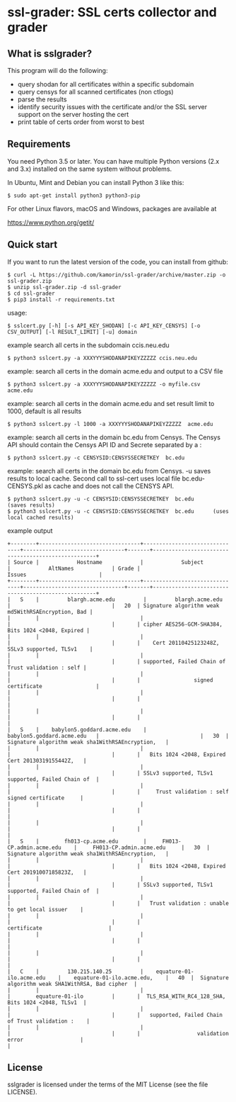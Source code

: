 ssl-grader:  SSL certs collector and grader
=======================================

What is sslgrader?
-------------------

This program will do the following:
- query shodan for all certificates within a specific subdomain 
- query censys for all scanned certificates (non ctlogs)
- parse the results
- identify security issues with the certificate and/or the SSL server support on the server hosting the cert
- print table of certs order from worst to best

Requirements
------------
You need Python 3.5 or later.  You can have multiple Python versions (2.x and 3.x) installed on the same system without problems.

In Ubuntu, Mint and Debian you can install Python 3 like this:

    $ sudo apt-get install python3 python3-pip

For other Linux flavors, macOS and Windows, packages are available at

  https://www.python.org/getit/


Quick start
-----------

If you want to run the latest version of the code, you can install from github:

    $ curl -L https://github.com/kamorin/ssl-grader/archive/master.zip -o ssl-grader.zip
    $ unzip ssl-grader.zip -d ssl-grader
    $ cd ssl-grader
    $ pip3 install -r requirements.txt

usage: 

    $ sslcert.py [-h] [-s API_KEY_SHODAN] [-c API_KEY_CENSYS] [-o CSV_OUTPUT] [-l RESULT_LIMIT] [-u] domain

example search all certs in the subdomain ccis.neu.edu

    $ python3 sslcert.py -a XXXYYYSHODANAPIKEYZZZZZ ccis.neu.edu 

example:  search all certs in the domain acme.edu and output to a CSV file

    $ python3 sslcert.py -a XXXYYYSHODANAPIKEYZZZZZ -o myfile.csv  acme.edu 

example:  search all certs in the domain acme.edu and set result limit to 1000, default is all results

    $ python3 sslcert.py -l 1000 -a XXXYYYSHODANAPIKEYZZZZZ  acme.edu 


example:  search all certs in the domain bc.edu from Censys.  The Censys API should contain the Censys API ID and Secrete separated by a :

    $ python3 sslcert.py -c CENSYSID:CENSYSSECRETKEY  bc.edu

example:  search all certs in the domain bc.edu from Censys.  -u saves results to local cache.  Second call to ssl-cert uses local file bc.edu-CENSYS.pkl as cache and does not call the CENSYS API.

    $ python3 sslcert.py -u -c CENSYSID:CENSYSSECRETKEY  bc.edu      (saves results)
    $ python3 sslcert.py -u -c CENSYSID:CENSYSSECRETKEY  bc.edu      (uses local cached results)

example output

```
+--------+--------------------------------+-------------------------------+--------------------------------+-------+----------------------------------------------------+
| Source |            Hostname            |            Subject            |            AltNames            | Grade |                       Issues                       |
+--------+--------------------------------+-------------------------------+--------------------------------+-------+----------------------------------------------------+
|   S    |         blargh.acme.edu         |         blargh.acme.edu        |                                |   20  | Signature algorithm weak md5WithRSAEncryption, Bad |
|        |                                |                               |                                |       | cipher AES256-GCM-SHA384, Bits 1024 <2048, Expired |
|        |                                |                               |                                |       |    Cert 20110425123248Z, SSLv3 supported, TLSv1    |
|        |                                |                               |                                |       | supported, Failed Chain of Trust validation : self |
|        |                                |                               |                                |       |                 signed certificate                 |
|        |                                |                               |                                |       |                                                    |
|        |                                |                               |                                |       |                                                    |
|   S    |    babylon5.goddard.acme.edu    |    babylon5.goddard.acme.edu   |                                |   30  |  Signature algorithm weak sha1WithRSAEncryption,   |
|        |                                |                               |                                |       |   Bits 1024 <2048, Expired Cert 20130319155442Z,   |
|        |                                |                               |                                |       | SSLv3 supported, TLSv1 supported, Failed Chain of  |
|        |                                |                               |                                |       |     Trust validation : self signed certificate     |
|        |                                |                               |                                |       |                                                    |
|        |                                |                               |                                |       |                                                    |
|   S    |        fh013-cp.acme.edu        |     FH013-CP.admin.acme.edu    |     FH013-CP.admin.acme.edu     |   30  |  Signature algorithm weak sha1WithRSAEncryption,   |
|        |                                |                               |                                |       |   Bits 1024 <2048, Expired Cert 20191007185823Z,   |
|        |                                |                               |                                |       | SSLv3 supported, TLSv1 supported, Failed Chain of  |
|        |                                |                               |                                |       |   Trust validation : unable to get local issuer    |
|        |                                |                               |                                |       |                    certificate                     |
|        |                                |                               |                                |       |                                                    |
|        |                                |                               |                                |       |                                                    |
|   C    |         130.215.140.25         |    equature-01-ilo.acme.edu    |    equature-01-ilo.acme.edu,    |   40  |  Signature algorithm weak SHA1WithRSA, Bad cipher  |
|        |                                |                               |        equature-01-ilo         |       |  TLS_RSA_WITH_RC4_128_SHA, Bits 1024 <2048, TLSv1  |
|        |                                |                               |                                |       |   supported, Failed Chain of Trust validation :    |
|        |                                |                               |                                |       |                  validation error                  |
|
```


License
-------

sslgrader is licensed under the terms of the MIT License (see the file
LICENSE).

